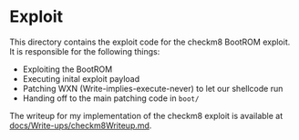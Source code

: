 # Exploit

This directory contains the exploit code for the checkm8 BootROM exploit. It is responsible for the following things:
* Exploiting the BootROM
* Executing inital exploit payload
* Patching WXN (Write-implies-execute-never) to let our shellcode run
* Handing off to the main patching code in `boot/`

The writeup for my implementation of the checkm8 exploit is available at [docs/Write-ups/checkm8Writeup.md](../../docs/Write-ups/checkm8Writeup.md).